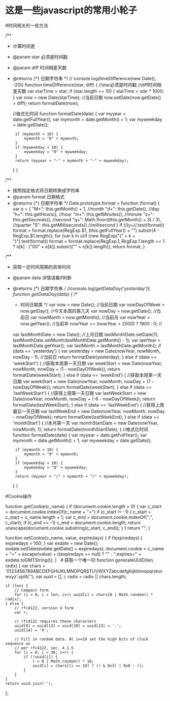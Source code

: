 # 这是一些javascript的常用小轮子

#时间相关的一些方法

/**
 * 计算时间差
 * @param star 必须是时间戳
 * @param diff 时间相差天数
 * @returns {*} 日期字符串
 */
// console.log(timeDifference(new Date(), -20))
function timeDifference(star, diff) {
    //star必须是时间戳
    //diff时间相差天数
    var starTime = star;
    if (star.length == 10) {
        starTime = star * 1000;
    }
    var now = new Date(starTime); //当前日期
    now.setDate(now.getDate() + diff);
    return formatDate(now);

    //格式化时间
    function formatDate(date) {
        var myyear = date.getFullYear();
        var mymonth = date.getMonth() + 1;
        var myweekday = date.getDate();

        if (mymonth < 10) {
            mymonth = "0" + mymonth;
        }
        if (myweekday < 10) {
            myweekday = "0" + myweekday;
        }
        return (myyear + "-" + mymonth + "-" + myweekday);
    }
}



/**
 * 按照指定格式将日期转换成字符串
 * @param format 日期格式
 * @returns {*} 日期字符串
 */
Date.prototype.format = function (format) {
    var o = {
        "M+": this.getMonth() + 1, //month
        "d+": this.getDate(),    //day
        "h+": this.getHours(),   //hour
        "m+": this.getMinutes(), //minute
        "s+": this.getSeconds(), //second
        "q+": Math.floor((this.getMonth() + 3) / 3),  //quarter
        "S": this.getMilliseconds() //millisecond
    }
    if (/(y+)/.test(format)) format = format.replace(RegExp.$1,
        (this.getFullYear() + "").substr(4 - RegExp.$1.length));
    for (var k in o)if (new RegExp("(" + k + ")").test(format))
        format = format.replace(RegExp.$1,
            RegExp.$1.length == 1 ? o[k] :
                ("00" + o[k]).substr(("" + o[k]).length));
    return format;
}


/**
 * 获取一定时间周期的具体时间
 * @param data 详情请看if判断
 * @returns {*} 日期字符串
 */
 //console.log(getDataDay('yesterday'));
function getDataDay(data) {
    /**
     * 时间日期类
     */
    var now = new Date(); //当前日期
    var nowDayOfWeek = now.getDay(); //今天本周的第几天
    var nowDay = now.getDate(); //当前日
    var nowMonth = now.getMonth(); //当前月
    var nowYear = now.getYear(); //当前年
    nowYear += (nowYear < 2000) ? 1900 : 0; //

    var lastMonthDate = new Date(); //上月日期
    lastMonthDate.setDate(1);
    lastMonthDate.setMonth(lastMonthDate.getMonth() - 1);
    var lastYear = lastMonthDate.getYear();
    var lastMonth = lastMonthDate.getMonth();
    if (data == 'yesterday') {
        var yesterday = new Date(nowYear, nowMonth, nowDay - 1); //当前日
        return formatDate(yesterday);
    } else if (data == 'weekStart') {
        //获取本周第一天日期
        var weekStart = new Date(nowYear, nowMonth, nowDay + (1 - nowDayOfWeek));
        return formatDate(weekStart);
    } else if (data == 'weekEnd') {
        //获取本周第一天日期
        var weekStart = new Date(nowYear, nowMonth, nowDay + (7 - nowDayOfWeek));
        return formatDate(weekStart);
    } else if (data == 'lastWeekStart') {
        //获得上周第一天日期
        var lastWeekStart = new Date(nowYear, nowMonth, nowDay + (-6 - nowDayOfWeek));
        return formatDate(lastWeekStart);
    } else if (data == 'lastWeekEnd') {
        //获得上周最后一天日期
        var lastWeekEnd = new Date(nowYear, nowMonth, nowDay - nowDayOfWeek);
        return formatDate(lastWeekEnd);
    } else if (data == 'monthStart') {
        //本月第一天
        var monthStartDate = new Date(nowYear, nowMonth, 1);
        return formatDate(monthStartDate);
    }
    //格式化时间
    function formatDate(date) {
        var myyear = date.getFullYear();
        var mymonth = date.getMonth() + 1;
        var myweekday = date.getDate();

        if (mymonth < 10) {
            mymonth = "0" + mymonth;
        }
        if (myweekday < 10) {
            myweekday = "0" + myweekday;
        }
        return (myyear + "/" + mymonth + "/" + myweekday);
    }
}



#Cookie操作

function getCookie(c_name) {
    if (document.cookie.length > 0) {
        var c_start = document.cookie.indexOf(c_name + "=")
        if (c_start != -1) {
            c_start = c_start + c_name.length + 1;
            var c_end = document.cookie.indexOf(";", c_start);
            if (c_end == -1) c_end = document.cookie.length;
            return unescape(document.cookie.substring(c_start, c_end));
        }
    }
    return "";
}

function setCookie(c_name, value, expiredays) {
    if (!expiredays) {
        expiredays = 100;
    }
    var exdate = new Date();
    exdate.setDate(exdate.getDate() + expiredays);
    document.cookie = c_name + "=" + escape(value) + ((expiredays == null) ? "" : ";expires=" + exdate.toGMTString());
}
 
# 获取一个唯一ID
function generateUUID(len, radix) {
    var chars = '0123456789ABCDEFGHIJKLMNOPQRSTUVWXYZabcdefghijklmnopqrstuvwxyz'.split('');
    var uuid = [], i;
    radix = radix || chars.length;

    if (len) {
        // Compact form
        for (i = 0; i < len; i++) uuid[i] = chars[0 | Math.random() * radix];
    } else {
        // rfc4122, version 4 form
        var r;

        // rfc4122 requires these characters
        uuid[8] = uuid[13] = uuid[18] = uuid[23] = '-';
        uuid[14] = '4';

        // Fill in random data. At i==19 set the high bits of clock sequence as
        // per rfc4122, sec. 4.1.5
        for (i = 0; i < 36; i++) {
            if (!uuid[i]) {
                r = 0 | Math.random() * 16;
                uuid[i] = chars[(i == 19) ? (r & 0x3) | 0x8 : r];
            }
        }
    }
    return uuid.join('');
};

